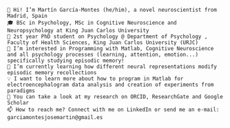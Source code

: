     👋 Hi! I’m Martín García-Montes (he/him), a novel neuroscientist from Madrid, Spain 
    🎓 BSc in Psychology, MSc in Cognitive Neuroscience and Neuropsychology at King Juan Carlos University
    📌 2st year PhD student on Psychology @ Department of Psychology , Faculty of Health Sciences, King Juan Carlos University (URJC)
    👀 I’m interested in Programming with Matlab, Cognitive Neuroscience and all psychology processes (learning, attention, emotion...) specifically studying episodic memory!
    🧠 I’m currently learning how different neural representations modify episodic memory recollections
    💡 I want to learn more about how to program in Matlab for electroencephalogram data analysis and creation of experiments from paradigms
    🔬 You can take a look at my research on ORCID, ResearchGate and Google Scholar
    📫 How to reach me? Connect with me on LinkedIn or send me an e-mail: garciamontesjosemartin@gmail.es
